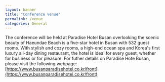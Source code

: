 ```yaml
---
layout: banner
title: "Conference venue"
permalink: /venue
categories: General
---
```

The conference will be held at Paradise Hotel Busan overlooking the scenic beauty of Haeundae Beach is a five-star hotel in Busan with 532 guest rooms. With stylish and cozy rooms, a high-end ocean spa and Korea's first luxury all-day dining restaurant, the hotel is ideal for every guest, whether for business or for pleasure. For futher details on Paradise Hote Busan, please visit the following webpage: [https://www.busanparadisehotel.co.kr/front](https://www.busanparadisehotel.co.kr/front)